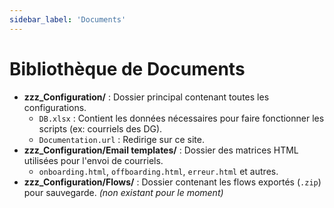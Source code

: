 ```yaml
---
sidebar_label: 'Documents'
---
```


# Bibliothèque de Documents

* **zzz_Configuration/** : Dossier principal contenant toutes les configurations.
    * `DB.xlsx` : Contient les données nécessaires pour faire fonctionner les scripts (ex: courriels des DG).
    * `Documentation.url` : Redirige sur ce site.
* **zzz_Configuration/Email templates/** : Dossier des matrices HTML utilisées pour l'envoi de courriels.
    * `onboarding.html`, `offboarding.html`, `erreur.html` et autres.
* **zzz_Configuration/Flows/** : Dossier contenant les flows exportés (`.zip`) pour sauvegarde. *(non existant pour le moment)*